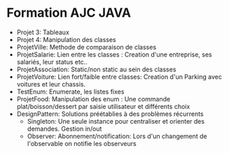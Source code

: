 Formation AJC JAVA
=====================

- Projet 3: Tableaux
- Projet 4: Manipulation des classes
- ProjetVille: Methode de comparaison de classes
- ProjetSalarie: Lien entre les classes : Creation d'une entreprise, ses salariés, leur status etc..
- ProjetAssociation: Static/non static au sein des classes
- ProjetVoiture: Lien fort/faible entre classes: Creation d'un Parking avec voitures et leur chassis.
- TestEnum: Enumerate, les listes fixes
- ProjetFood: Manipulation des enum : Une commande plat/boisson/dessert par saisie utilisateur et différents choix
- DesignPattern: Solutions préétablies à des problèmes récurrents
	- Singleton: Une seule instance pour centraliser et orienter des demandes. Gestion in/out 
	- Observer: Abonnement/notification: Lors d'un changement de l'observable on notifie les observeurs
